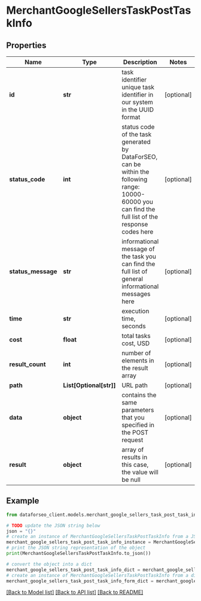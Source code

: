 # MerchantGoogleSellersTaskPostTaskInfo


## Properties

Name | Type | Description | Notes
------------ | ------------- | ------------- | -------------
**id** | **str** | task identifier unique task identifier in our system in the UUID format | [optional] 
**status_code** | **int** | status code of the task generated by DataForSEO, can be within the following range: 10000-60000 you can find the full list of the response codes here | [optional] 
**status_message** | **str** | informational message of the task you can find the full list of general informational messages here | [optional] 
**time** | **str** | execution time, seconds | [optional] 
**cost** | **float** | total tasks cost, USD | [optional] 
**result_count** | **int** | number of elements in the result array | [optional] 
**path** | **List[Optional[str]]** | URL path | [optional] 
**data** | **object** | contains the same parameters that you specified in the POST request | [optional] 
**result** | **object** | array of results in this case, the value will be null | [optional] 

## Example

```python
from dataforseo_client.models.merchant_google_sellers_task_post_task_info import MerchantGoogleSellersTaskPostTaskInfo

# TODO update the JSON string below
json = "{}"
# create an instance of MerchantGoogleSellersTaskPostTaskInfo from a JSON string
merchant_google_sellers_task_post_task_info_instance = MerchantGoogleSellersTaskPostTaskInfo.from_json(json)
# print the JSON string representation of the object
print(MerchantGoogleSellersTaskPostTaskInfo.to_json())

# convert the object into a dict
merchant_google_sellers_task_post_task_info_dict = merchant_google_sellers_task_post_task_info_instance.to_dict()
# create an instance of MerchantGoogleSellersTaskPostTaskInfo from a dict
merchant_google_sellers_task_post_task_info_form_dict = merchant_google_sellers_task_post_task_info.from_dict(merchant_google_sellers_task_post_task_info_dict)
```
[[Back to Model list]](../README.md#documentation-for-models) [[Back to API list]](../README.md#documentation-for-api-endpoints) [[Back to README]](../README.md)


